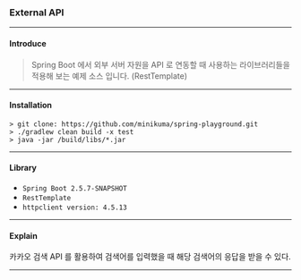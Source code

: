 ### External API

---

#### Introduce   

> Spring Boot 에서 외부 서버 자원을 API 로 연동할 때 사용하는 라이브러리들을 적용해 보는 예제 소스 입니다. (RestTemplate)
---

#### Installation

```shell
> git clone: https://github.com/minikuma/spring-playground.git
> ./gradlew clean build -x test
> java -jar /build/libs/*.jar
```    

---

#### Library   

* ```Spring Boot 2.5.7-SNAPSHOT```
* ```RestTemplate```
* ```httpclient version: 4.5.13```   

---

#### Explain    

카카오 검색 API 를 활용하여 검색어를 입력했을 때 해당 검색어의 응답을 받을 수 있다.   

---